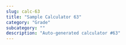 ```yaml
---
slug: calc-63
title: "Sample Calculator 63"
category: "Grade"
subcategory: ""
description: "Auto-generated calculator #63"
---
```


